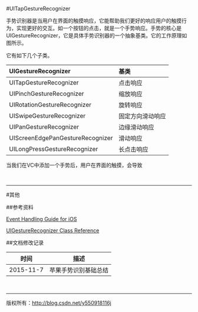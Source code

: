 #UITapGestureRecognizer

手势识别器是当用户在界面的触摸响应，它能帮助我们更好的响应用户的触摸行为，实现更好的交互。如一个按钮的点击，就是一个手势响应。手势的核心是UIGestureRecognizer，它是具体手势识别器的一个抽象基类。它的工作原理如图所示。


它有如下几个子类。

| UIGestureRecognizer | 基类
| :---- | :---- |
| UITapGestureRecognizer | 点击响应 |
| UIPinchGestureRecognizer | 缩放响应 |
| UIRotationGestureRecognizer | 旋转响应 |
| UISwipeGestureRecognizer | 固定方向滑动响应 |
| UIPanGestureRecognizer | 边缘滑动响应 |
| UIScreenEdgePanGestureRecognizer | 滑动响应 | 
| UILongPressGestureRecognizer | 长点击响应 |



当我们在VC中添加一个手势后，用户在界面的触摸，会导致





&#160;

----------

#其他

##参考资料

[Event Handling Guide for iOS](https://developer.apple.com/library/ios/documentation/EventHandling/Conceptual/EventHandlingiPhoneOS/GestureRecognizer_basics/GestureRecognizer_basics.html)

[UIGestureRecognizer Class Reference](https://developer.apple.com/library/ios/documentation/UIKit/Reference/UIGestureRecognizer_Class/index.html)

##文档修改记录

| 时间 | 描述 |
| ---- | ---- |
| 2015-11-7 | 苹果手势识别基础总结 |

&#160;

----------

版权所有：http://blog.csdn.net/y550918116j